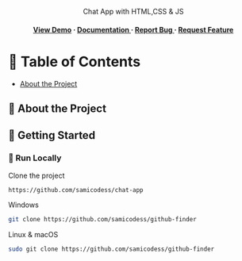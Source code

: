 <div align='center'>

<p>Chat App with HTML,CSS & JS</p>

<h4> <a href=https://chat-app-alpha-beige.vercel.app/>View Demo</a> <span> · </span> <a href="https://github.com/samicodess/chat-app/blob/master/README.md"> Documentation </a> <span> · </span> <a href="https://github.com/samicodess/chat-app/issues"> Report Bug </a> <span> · </span> <a href="https://github.com/samicodess/chat-app/issues"> Request Feature </a> </h4>


</div>

# :notebook_with_decorative_cover: Table of Contents

- [About the Project](#star2-about-the-project)


## :star2: About the Project

## :toolbox: Getting Started

### :running: Run Locally

Clone the project

```bash
https://github.com/samicodess/chat-app
```
Windows
```bash
git clone https://github.com/samicodess/github-finder
```
Linux & macOS
```bash
sudo git clone https://github.com/samicodess/github-finder
```
